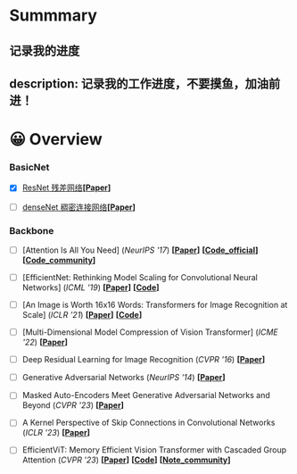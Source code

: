 # Summmary
记录我的进度
---
description: 记录我的工作进度，不要摸鱼，加油前进！
---


# 😀 Overview

### BasicNet

* [X] [ResNet 残差网络](/BasicNet/ResNet/ResNet.md)**[[Paper](https://arxiv.org/abs/1512.03385)]** 


* [ ] [denseNet 稠密连接网络](/BasicNet/denseNet/denseNet.md)**[[Paper](https://arxiv.org/abs/1608.06993)]** 

### Backbone

* [ ] [Attention Is All You Need] (_NeurIPS '17_) **[[Paper](https://proceedings.neurips.cc/paper/7181-attention-is-all)]** **[[Code_official](https://github.com/tensorflow/tensor2tensor/blob/master/tensor2tensor/models/transformer.py)]** **[[Code_community](https://github.com/jadore801120/attention-is-all-you-need-pytorch)]**
* [ ] [EfficientNet: Rethinking Model Scaling for Convolutional Neural Networks] (_ICML '19_) **[[Paper](https://arxiv.org/abs/1905.11946)]** **[[Code](https://github.com/tensorflow/tpu/tree/master/models/official/efficientnet)]**
* [ ] [An Image is Worth 16x16 Words: Transformers for Image Recognition at Scale] (_ICLR '21_) **[[Paper](https://arxiv.org/abs/2010.11929)]** **[[Code](https://github.com/google-research/vision_transformer)]**
* [ ] [Multi-Dimensional Model Compression of Vision Transformer] (_ICME '22_) **[[Paper](https://arxiv.org/abs/2201.00043)]**
* [ ] Deep Residual Learning for Image Recognition (_CVPR '16_) **[[Paper](https://arxiv.org/abs/1512.03385)]**
* [ ] Generative Adversarial Networks (_NeurIPS '14_) **[[Paper](https://papers.nips.cc/paper/2014/hash/5ca3e9b122f61f8f06494c97b1afccf3-Abstract.html)]**
* [ ] Masked Auto-Encoders Meet Generative Adversarial Networks and Beyond (_CVPR '23_) **[[Paper](https://feizc.github.io/resume/ganmae.pdf)]**
* [ ] A Kernel Perspective of Skip Connections in Convolutional Networks (_ICLR '23_) **[[Paper](https://arxiv.org/abs/2211.14810)]**
* [ ] EfficientViT: Memory Efficient Vision Transformer with Cascaded Group Attention (_CVPR '23_) **[[Paper](https://arxiv.org/abs/2305.07027)]** **[[Code](https://github.com/microsoft/Cream/tree/main/EfficientViT)]** **[[Note_community](https://blog.csdn.net/P_LarT/article/details/130687567)]**




